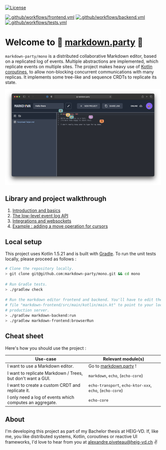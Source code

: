 [![License](https://img.shields.io/badge/license-MIT-green)](
https://opensource.org/licenses/MIT)

[![.github/workflows/frontend.yml](https://github.com/markdown-party/mono/actions/workflows/frontend.yml/badge.svg?branch=main)](https://github.com/markdown-party/mono/actions/workflows/frontend.yml)
[![.github/workflows/backend.yml](https://github.com/markdown-party/mono/actions/workflows/backend.yml/badge.svg?branch=main)](https://github.com/markdown-party/mono/actions/workflows/backend.yml)
[![.github/workflows/tests.yml](https://github.com/markdown-party/mono/actions/workflows/tests.yml/badge.svg?branch=main)](https://github.com/markdown-party/mono/actions/workflows/tests.yml)


# Welcome to :rainbow: [markdown.party](https://markdown.party/) :rainbow:

`markdown-party/mono` is a distributed collaborative Markdown editor, based on a replicated log of events. Multiple abstractions are implemented, which replicate events on multiple sites. The project makes heavy use of [Kotlin coroutines](https://kotlinlang.org/docs/coroutines-guide.html), to allow non-blocking concurrent communications with many replicas. It implements some tree-like and sequence CRDTs to replicate its state.

![Markdown Party](assets/hero.png)

## Library and project walkthrough

1. [Introduction and basics](echo/README.md)
2. [The low-level event log API](echo-core/README.md)
3. [Integrations and websockets](echo-transport/README.md)
4. [Example : adding a move operation for cursors](markdown/README.md)

## Local setup

This project uses Kotlin 1.5.21 and is built with [Gradle](https://gradle.org). To run the unit
tests locally, please proceed as follows :

```bash
# Clone the repository locally.
> git clone git@github.com:markdown-party/mono.git && cd mono

# Run Gradle tests.
> ./gradlew check

# Run the markdown editor frontend and backend. You'll have to edit the configuration in the
# file "markdown-frontend/src/main/kotlin/main.kt" to point to your localhost rather than the
# production server.
> ./gradlew markdown-backend:run
> ./gradlew markdown-frontend:browserRun
```

## Cheat sheet

Here's how you should use the project :

| Use-case | Relevant module(s) |
|----------|--------------------|
| I want to use a Markdown editor. | Go to [markdown.party](https://markdown.party) ! |
| I want to replicate Markdown / Trees, but don't want a GUI. | `markdown`, `echo`, (`echo-core`) |
| I want to create a custom CRDT and replicate it. | `echo-transport`, `echo-ktor-xxx`, `echo`, (`echo-core`) |
| I only need a log of events which computes an aggregate. | `echo-core` |

## About

I'm developing this project as part of my Bachelor thesis at HEIG-VD. If, like me, you like distributed systems, Kotlin, coroutines or reactive UI frameworks, I'd love to hear from you at [alexandre.piveteau@heig-vd.ch](mailto:alexandre.piveteau@heig-vd.ch) :v:
